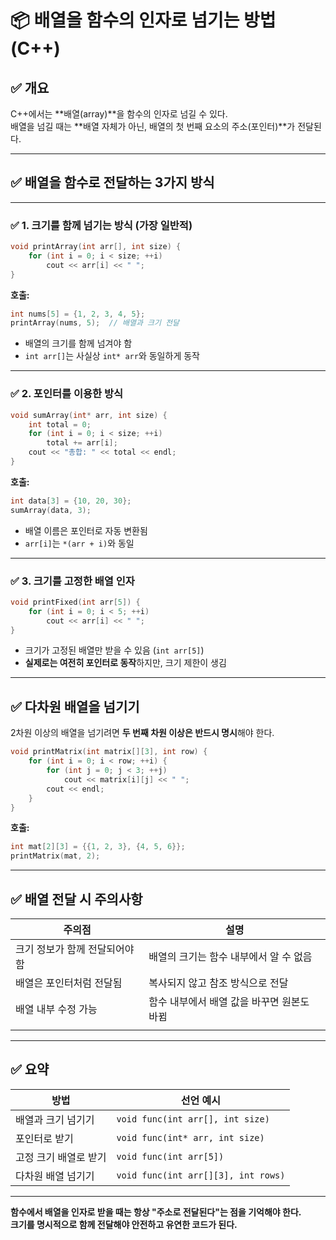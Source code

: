 # 📦 배열을 함수의 인자로 넘기는 방법 (C++)

## ✅ 개요

C++에서는 **배열(array)**을 함수의 인자로 넘길 수 있다.  
배열을 넘길 때는 **배열 자체가 아닌, 배열의 첫 번째 요소의 주소(포인터)**가 전달된다.

---

## ✅ 배열을 함수로 전달하는 3가지 방식

---

### ✅ 1. 크기를 함께 넘기는 방식 (가장 일반적)

```cpp
void printArray(int arr[], int size) {
    for (int i = 0; i < size; ++i)
        cout << arr[i] << " ";
}
```

**호출:**
```cpp
int nums[5] = {1, 2, 3, 4, 5};
printArray(nums, 5);  // 배열과 크기 전달
```

- 배열의 크기를 함께 넘겨야 함
- `int arr[]`는 사실상 `int* arr`와 동일하게 동작

---

### ✅ 2. 포인터를 이용한 방식

```cpp
void sumArray(int* arr, int size) {
    int total = 0;
    for (int i = 0; i < size; ++i)
        total += arr[i];
    cout << "총합: " << total << endl;
}
```

**호출:**
```cpp
int data[3] = {10, 20, 30};
sumArray(data, 3);
```

- 배열 이름은 포인터로 자동 변환됨
- `arr[i]`는 `*(arr + i)`와 동일

---

### ✅ 3. 크기를 고정한 배열 인자

```cpp
void printFixed(int arr[5]) {
    for (int i = 0; i < 5; ++i)
        cout << arr[i] << " ";
}
```

- 크기가 고정된 배열만 받을 수 있음 (`int arr[5]`)
- **실제로는 여전히 포인터로 동작**하지만, 크기 제한이 생김

---

## ✅ 다차원 배열을 넘기기

2차원 이상의 배열을 넘기려면 **두 번째 차원 이상은 반드시 명시**해야 한다.

```cpp
void printMatrix(int matrix[][3], int row) {
    for (int i = 0; i < row; ++i) {
        for (int j = 0; j < 3; ++j)
            cout << matrix[i][j] << " ";
        cout << endl;
    }
}
```

**호출:**
```cpp
int mat[2][3] = {{1, 2, 3}, {4, 5, 6}};
printMatrix(mat, 2);
```

---

## ✅ 배열 전달 시 주의사항

| 주의점               | 설명                       |
| ----------------- | ------------------------ |
| 크기 정보가 함께 전달되어야 함 | 배열의 크기는 함수 내부에서 알 수 없음   |
| 배열은 포인터처럼 전달됨     | 복사되지 않고 참조 방식으로 전달       |
| 배열 내부 수정 가능       | 함수 내부에서 배열 값을 바꾸면 원본도 바뀜 |
|                   |                          |

---

## ✅ 요약

| 방법                     | 선언 예시 |
|--------------------------|-----------|
| 배열과 크기 넘기기        | `void func(int arr[], int size)` |
| 포인터로 받기             | `void func(int* arr, int size)` |
| 고정 크기 배열로 받기      | `void func(int arr[5])` |
| 다차원 배열 넘기기         | `void func(int arr[][3], int rows)` |

---

**함수에서 배열을 인자로 받을 때는 항상 "주소로 전달된다"는 점을 기억해야 한다.  
크기를 명시적으로 함께 전달해야 안전하고 유연한 코드가 된다.**
